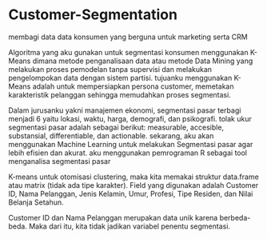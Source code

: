 # Customer-Segmentation
membagi data data konsumen yang berguna untuk marketing serta CRM

Algoritma yang aku gunakan untuk segmentasi konsumen menggunakan K-Means dimana metode penganalisaan data atau metode Data Mining yang melakukan proses pemodelan tanpa supervisi dan melakukan pengelompokan data dengan sistem partisi.
tujuanku menggunakan K-Means adalah untuk mempersiapkan persona customer, memetakan karakteristik pelanggan sehingga memudahkan proses segmentasi.

Dalam jurusanku yakni manajemen ekonomi, segmentasi pasar terbagi menjadi 6 yaitu lokasi, waktu, harga, demografi, dan psikografi. tolak ukur segmentasi pasar adalah sebagai berikut: measurable, accesible, substansial, differentiable, dan actionable. sekarang, aku akan menggunakan Machine Learning untuk melakukan Segmentasi pasar agar lebih efisien dan akurat. aku menggunakan pemrograman R sebagai tool menganalisa segmentasi pasar

K-means untuk otomisasi clustering, maka kita memakai struktur data.frame atau matrix (tidak ada tipe karakter).
Field yang digunakan adalah Customer ID, Nama Pelanggan, Jenis Kelamin, Umur, Profesi, Tipe Residen, dan Nilai Belanja Setahun.

Customer ID dan Nama Pelanggan merupakan data unik karena berbeda-beda. Maka dari itu, kita tidak jadikan variabel penentu segmentasi. 

